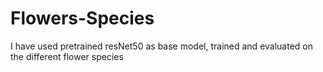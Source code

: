 # Flowers-Species
I have used pretrained resNet50 as base model, trained and evaluated on the different flower species
